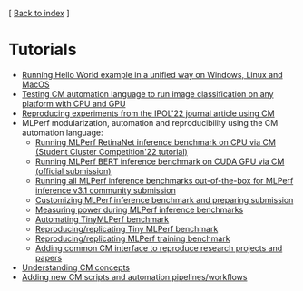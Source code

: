 [ [Back to index](../README.md) ]

# Tutorials

* [Running Hello World example in a unified way on Windows, Linux and MacOS](hello-world.md)
* [Testing CM automation language to run image classification on any platform with CPU and GPU](modular-image-classification.md)
* [Reproducing experiments from the IPOL'22 journal article using CM](reproduce-research-paper-ipol.md)
* MLPerf modularization, automation and reproducibility using the CM automation language:
  * [Running MLPerf RetinaNet inference benchmark on CPU via CM (Student Cluster Competition'22 tutorial)](sc22-scc-mlperf.md)
  * [Running MLPerf BERT inference benchmark on CUDA GPU via CM (official submission)](https://github.com/mlcommons/ck/blob/master/cm-mlops/challenge/optimize-mlperf-inference-v3.1-2023/docs/generate-bert-submission.md)
  * [Running all MLPerf inference benchmarks out-of-the-box for MLPerf inference v3.1 community submission](../../cm-mlops/challenge/optimize-mlperf-inference-v3.1-2023/README.md)
  * [Customizing MLPerf inference benchmark and preparing submission](mlperf-inference-submission.md)
  * [Measuring power during MLPerf inference benchmarks](mlperf-inference-power-measurement.md)
  * [Automating TinyMLPerf benchmark](automate-mlperf-tiny.md)
  * [Reproducing/replicating Tiny MLPerf benchmark](reproduce-mlperf-tiny.md)
  * [Reproducing/replicating MLPerf training benchmark](reproduce-mlperf-training.md)
  * [Adding common CM interface to reproduce research projects and papers](common-interface-to-reproduce-research-projects.md)
* [Understanding CM concepts](concept.md)
* [Adding new CM scripts and automation pipelines/workflows](scripts.md)
